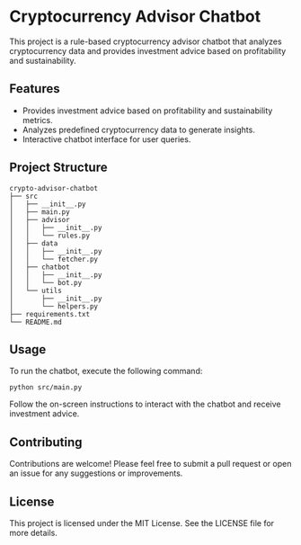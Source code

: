 # Cryptocurrency Advisor Chatbot

This project is a rule-based cryptocurrency advisor chatbot that analyzes cryptocurrency data and provides investment advice based on profitability and sustainability.

## Features

- Provides investment advice based on profitability and sustainability metrics.
- Analyzes predefined cryptocurrency data to generate insights.
- Interactive chatbot interface for user queries.

## Project Structure

```
crypto-advisor-chatbot
├── src
│   ├── __init__.py
│   ├── main.py
│   ├── advisor
│   │   ├── __init__.py
│   │   └── rules.py
│   ├── data
│   │   ├── __init__.py
│   │   └── fetcher.py
│   ├── chatbot
│   │   ├── __init__.py
│   │   └── bot.py
│   └── utils
│       ├── __init__.py
│       └── helpers.py
├── requirements.txt
└── README.md
```

## Usage

To run the chatbot, execute the following command:
```
python src/main.py
```

Follow the on-screen instructions to interact with the chatbot and receive investment advice.

## Contributing

Contributions are welcome! Please feel free to submit a pull request or open an issue for any suggestions or improvements.

## License

This project is licensed under the MIT License. See the LICENSE file for more details.
